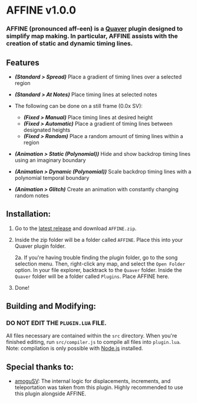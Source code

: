 # AFFINE v1.0.0

### AFFINE (pronounced aff-een) is a [Quaver](https://www.quavergame.com) plugin designed to simplify map making. In particular, AFFINE assists with the creation of static and dynamic timing lines.

## Features

- ***(Standard > Spread)*** Place a gradient of timing lines over a selected region
- ***(Standard > At Notes)*** Place timing lines at selected notes  
    
- The following can be done on a still frame (0.0x SV):
    - ***(Fixed > Manual)*** Place timing lines at desired height
    - ***(Fixed > Automatic)*** Place a gradient of timing lines between designated heights
    - ***(Fixed > Random)*** Place a random amount of timing lines within a region  
        
- ***(Animation > Static (Polynomial))*** Hide and show backdrop timing lines using an imaginary boundary
- ***(Animation > Dynamic (Polynomial))*** Scale backdrop timing lines with a polynomial temporal boundary
- ***(Animation > Glitch)*** Create an animation with constantly changing random notes 

## Installation:

1. Go to the [latest release](https://www.github.com/ESV-Sweetplum/AFFINE/releases/latest) and download `AFFINE.zip`.
2. Inside the zip folder will be a folder called `AFFINE`. Place this into your Quaver plugin folder. 

    2a. If you're having trouble finding the plugin folder, go to the song selection menu. Then, right-click any map, and select the `Open Folder` option. In your file explorer, backtrack to the `Quaver` folder. Inside the `Quaver` folder will be a folder called `Plugins`. Place AFFINE here.
3. Done!

## Building and Modifying:

### DO NOT EDIT THE `PLUGIN.LUA` FILE.

All files necessary are contained within the `src` directory. When you're finished editing, run `src/compiler.js` to compile all files into `plugin.lua`. Note: compilation is only possible with [Node.js](https://nodejs.org/en/download) installed.

## Special thanks to:

- [amoguSV](https://github.com/kloi34/AmoguSV): The internal logic for displacements, increments, and teleportation was taken from this plugin. Highly recommended to use this plugin alongside AFFINE.